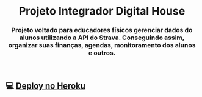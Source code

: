 <h1 align="center">
 Projeto Integrador Digital House
</h1>

<h3 align="center">
   Projeto voltado para educadores físicos gerenciar dados do alunos utilizando a API do Strava. Conseguindo assim, organizar suas finanças, agendas, monitoramento dos alunos e outros.
</h3>

<br>

## :computer: <a href="https://highperformance.herokuapp.com" target="_blank">Deploy no Heroku</a>
